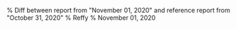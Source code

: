 % Diff between report from "November 01, 2020" and reference report from "October 31, 2020"
% Reffy
% November 01, 2020

